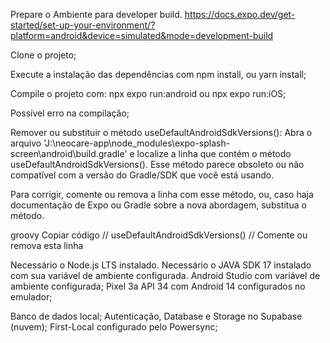 Prepare o Ambiente para developer build.
https://docs.expo.dev/get-started/set-up-your-environment/?platform=android&device=simulated&mode=development-build

Clone o projeto;

Execute a instalação das dependências com npm install, ou yarn install;

Compile o projeto com:
npx expo run:android ou npx expo run:iOS;

Possível erro na compilação;

Remover ou substituir o método useDefaultAndroidSdkVersions(): Abra o arquivo 'J:\neocare-app\node_modules\expo-splash-screen\android\build.gradle' e localize a linha que contém o método useDefaultAndroidSdkVersions(). Esse método parece obsoleto ou não compatível com a versão do Gradle/SDK que você está usando.

Para corrigir, comente ou remova a linha com esse método, ou, caso haja documentação de Expo ou Gradle sobre a nova abordagem, substitua o método.

groovy Copiar código // useDefaultAndroidSdkVersions() // Comente ou remova esta linha

Necessário o Node.js LTS instalado.
Necessário o JAVA SDK 17 instalado com sua variável de ambiente configurada.
Android Studio com variável de ambiente configurada;
Pixel 3a API 34 com Android 14 configurados no emulador;

Banco de dados local;
Autenticação, Database e Storage no Supabase (nuvem);
First-Local configurado pelo Powersync;
